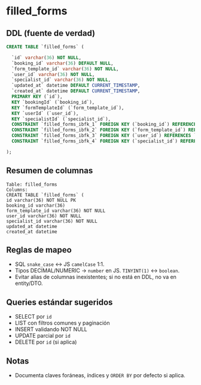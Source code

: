 # filled_forms

## DDL (fuente de verdad)
```sql
CREATE TABLE `filled_forms` (

  `id` varchar(36) NOT NULL,
  `booking_id` varchar(36) DEFAULT NULL,
  `form_template_id` varchar(36) NOT NULL,
  `user_id` varchar(36) NOT NULL,
  `specialist_id` varchar(36) NOT NULL,
  `updated_at` datetime DEFAULT CURRENT_TIMESTAMP,
  `created_at` datetime DEFAULT CURRENT_TIMESTAMP,
  PRIMARY KEY (`id`),
  KEY `bookingId` (`booking_id`),
  KEY `formTemplateId` (`form_template_id`),
  KEY `userId` (`user_id`),
  KEY `specialistId` (`specialist_id`),
  CONSTRAINT `filled_forms_ibfk_1` FOREIGN KEY (`booking_id`) REFERENCES `bookings` (`id`),
  CONSTRAINT `filled_forms_ibfk_2` FOREIGN KEY (`form_template_id`) REFERENCES `form_templates` (`id`),
  CONSTRAINT `filled_forms_ibfk_3` FOREIGN KEY (`user_id`) REFERENCES `users` (`id`),
  CONSTRAINT `filled_forms_ibfk_4` FOREIGN KEY (`specialist_id`) REFERENCES `users` (`id`)

);
```

## Resumen de columnas
```
Table: filled_forms
Columns:
CREATE TABLE `filled_forms` (
id varchar(36) NOT NULL PK
booking_id varchar(36)
form_template_id varchar(36) NOT NULL
user_id varchar(36) NOT NULL
specialist_id varchar(36) NOT NULL
updated_at datetime
created_at datetime
```

## Reglas de mapeo
- SQL `snake_case` ↔ JS `camelCase` 1:1.
- Tipos DECIMAL/NUMERIC → `number` en JS. `TINYINT(1)` ↔ `boolean`.
- Evitar alias de columnas inexistentes; si no está en DDL, no va en entity/DTO.

## Queries estándar sugeridos
- SELECT por `id`
- LIST con filtros comunes y paginación
- INSERT validando NOT NULL
- UPDATE parcial por `id`
- DELETE por `id` (si aplica)

## Notas
- Documenta claves foráneas, índices y `ORDER BY` por defecto si aplica.
